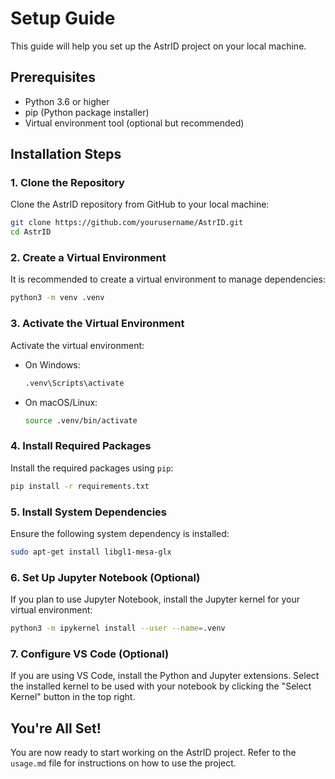 # Setup Guide

This guide will help you set up the AstrID project on your local machine.

## Prerequisites

- Python 3.6 or higher
- pip (Python package installer)
- Virtual environment tool (optional but recommended)

## Installation Steps

### 1. Clone the Repository

Clone the AstrID repository from GitHub to your local machine:

```sh
git clone https://github.com/yourusername/AstrID.git
cd AstrID
```

### 2. Create a Virtual Environment

It is recommended to create a virtual environment to manage dependencies:

```sh
python3 -m venv .venv
```

### 3. Activate the Virtual Environment

Activate the virtual environment:

- On Windows:
  ```sh
  .venv\Scripts\activate
  ```
- On macOS/Linux:
  ```sh
  source .venv/bin/activate
  ```

### 4. Install Required Packages

Install the required packages using `pip`:

```sh
pip install -r requirements.txt
```

### 5. Install System Dependencies

Ensure the following system dependency is installed:

```sh
sudo apt-get install libgl1-mesa-glx
```

### 6. Set Up Jupyter Notebook (Optional)

If you plan to use Jupyter Notebook, install the Jupyter kernel for your virtual environment:

```sh
python3 -m ipykernel install --user --name=.venv
```

### 7. Configure VS Code (Optional)

If you are using VS Code, install the Python and Jupyter extensions. Select the installed kernel to be used with your notebook by clicking the "Select Kernel" button in the top right.

## You're All Set!

You are now ready to start working on the AstrID project. Refer to the `usage.md` file for instructions on how to use the project.